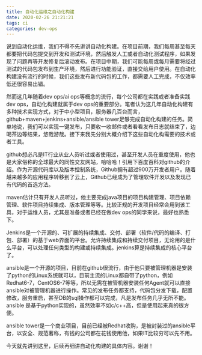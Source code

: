 ```yaml
---
title: 自动化运维之自动化构建
date: 2020-02-26 21:21:21
tags: ci
categories: dev-ops
---
```


说到自动化运维，我们不得不先讲讲自动化构建。在项目前期，我们每周甚至每天都要把代码包提交到开发和测试环境，然后触发人工或者自动化测试程序，如果发现了问题再等开发修复后滚动发布。在项目中期，我们可能每周或每月需要将经过测试的代码包发布到生产环境，然后进行功能验证，直接交给用户使用。在自动化构建没有流行的时候，我们这些发布新代码包的工作，都需要人工完成，不仅效率低还很容易出错。

<!--more-->

然而这几年随着dev ops/ai ops等概念的流行，每个公司都在实践或者准备实践dev ops，自动化构建就属于dev ops的重要部分。笔者认为这几年自动化构建有多种技术实现方式，对于中小型项目，服务器几百台而言，github+maven+jenkins+ansible/ansible tower足够完成自动化构建的任务。简单地说，我们可以实现一键发布，只要收一收邮件或者看看发布日志就结束了，边喝茶边等结果，悠哉游哉。​接下来我先分别大概介绍下这些自动化构需要的技术或者工具。

github想必凡是IT行业从业人员听过或者使用过，甚至开发人员在重度使用，他也是大家俗称的全球最大的同性交友网站，哈哈哈！引用下百度百科对github的介绍。作为开源代码库以及版本控制系统，Github拥有超过900万开发者用户。随着越来越多的应用程序转移到了云上，Github已经成为了管理软件开发以及发现已有代码的首选方法。

maven估计只有开发人员听过，他主要完成java项目的项目构建管理、项目依赖管理、软件项目持续集成、版本管理等等。​比较正规的开发项目经常会用到该工具，对于运维人员，尤其是准备或者已经在做dev ops的同学来说，最好也熟悉下。

Jenkins是一个开源的、可扩展的持续集成、交付、部署（软件/代码的编译、打包、部署）的基于web界面的平台。允许持续集成和持续交付项目，无论用的是什么平台，可以处理任何类型的构建或持续集成。jenkins算是持续集成的核心平台了。

ansible是一个开源的项目，目前在github很流行，由于他只要被管理机器是安装了python的Linux系统就可以，目前主流的Linux都自带了python，例如Redhat6-7，CentOS6-7等等，所以无需在被管机器安装任何Agent就可以直接ansible对被管理机器进行操作。常见的发布任务都支持，代码包分发下载，配置修改，服务重启，甚至DB的sql操作都可以完成，凡是发布任务几乎无所不能。ansible 是基于python实现的，虽然效率不如c/c++高，但是使用起来真的很方便。

ansible tower是一个商业项目，目前已经被Redhat收购，是被封装过的ansible平台，以安全、规范著称，有钱的公司都在花钱使用他，如果IT比较穷可以先不用。

今天就先讲到这里，后续再细讲自动化构建的具体内容。​谢谢！